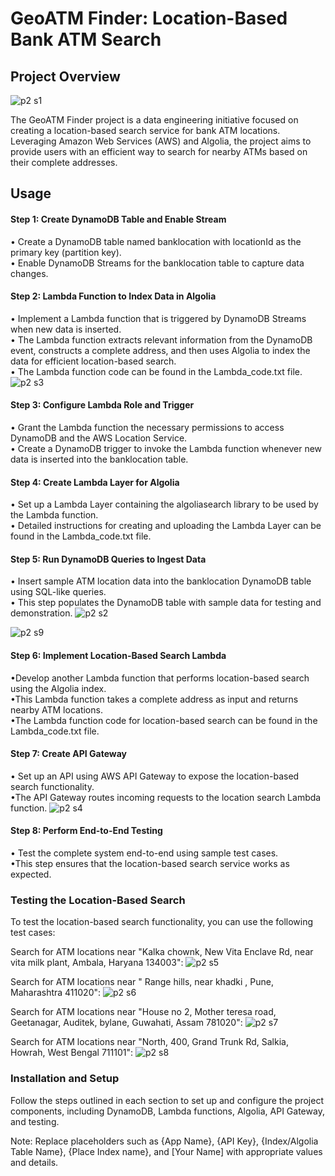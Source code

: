 
# GeoATM Finder: Location-Based Bank ATM Search

## Project Overview
![p2 s1](https://github.com/Souvik7861/PROJECTS/assets/120063616/22166281-ce9f-45ae-9369-4d4cfbc5698d)

The GeoATM Finder project is a data engineering initiative focused on creating a location-based search service for bank ATM locations. Leveraging Amazon Web Services (AWS) and Algolia, the project aims to provide users with an efficient way to search for nearby ATMs based on their complete addresses.


## Usage

#### Step 1: Create DynamoDB Table and Enable Stream

• Create a DynamoDB table named banklocation with locationId as the primary key (partition key).   
• Enable DynamoDB Streams for the banklocation table to capture data changes.

#### Step 2: Lambda Function to Index Data in Algolia

• Implement a Lambda function that is triggered by DynamoDB Streams when new data is inserted.  
• The Lambda function extracts relevant information from the DynamoDB event, constructs a complete address, and then uses Algolia to index the data for efficient location-based search.  
• The Lambda function code can be found in the Lambda_code.txt file.    
![p2 s3](https://github.com/Souvik7861/PROJECTS/assets/120063616/6283919c-0019-4901-964f-0a54ca40f0cc)

#### Step 3: Configure Lambda Role and Trigger

• Grant the Lambda function the necessary permissions to access DynamoDB and the AWS Location Service.   
• Create a DynamoDB trigger to invoke the Lambda function whenever new data is inserted into the banklocation table.

#### Step 4: Create Lambda Layer for Algolia

• Set up a Lambda Layer containing the algoliasearch library to be used by the Lambda function.    
• Detailed instructions for creating and uploading the Lambda Layer can be found in the Lambda_code.txt file.

#### Step 5: Run DynamoDB Queries to Ingest Data

• Insert sample ATM location data into the banklocation DynamoDB table using SQL-like queries.  
• This step populates the DynamoDB table with sample data for testing and demonstration. 
![p2 s2](https://github.com/Souvik7861/PROJECTS/assets/120063616/00474e28-5a11-446a-ab19-2478634002bd)

![p2 s9](https://github.com/Souvik7861/PROJECTS/assets/120063616/9d90fa99-1546-40be-bcfb-7c8784779dd9)

#### Step 6: Implement Location-Based Search Lambda

•Develop another Lambda function that performs location-based search using the Algolia index.   
•This Lambda function takes a complete address as input and returns nearby ATM locations.    
•The Lambda function code for location-based search can be found in the Lambda_code.txt file.

#### Step 7: Create API Gateway

• Set up an API using AWS API Gateway to expose the location-based search functionality.  
•The API Gateway routes incoming requests to the location search Lambda function.
![p2 s4](https://github.com/Souvik7861/PROJECTS/assets/120063616/2e4eadeb-84c9-4773-a296-33e0958a91dd)

#### Step 8: Perform End-to-End Testing

• Test the complete system end-to-end using sample test cases.    
•This step ensures that the location-based search service works as expected.

### Testing the Location-Based Search
To test the location-based search functionality, you can use the following test cases:

Search for ATM locations near "Kalka chownk, New Vita Enclave Rd, near vita milk plant, Ambala, Haryana 134003":
![p2 s5](https://github.com/Souvik7861/PROJECTS/assets/120063616/9356e1c5-01d9-4efd-885b-ed64439d0a45)

Search for ATM locations near " Range hills, near khadki , Pune, Maharashtra 411020": 
![p2 s6](https://github.com/Souvik7861/PROJECTS/assets/120063616/f9c4e3d7-ec4d-4e78-bf79-354c6eb851bf)

Search for ATM locations near "House no 2, Mother teresa road, Geetanagar, Auditek, bylane, Guwahati, Assam 781020":
![p2 s7](https://github.com/Souvik7861/PROJECTS/assets/120063616/1c3fc548-dafb-4691-b89c-0c0471935b3a)

Search for ATM locations near "North, 400, Grand Trunk Rd, Salkia, Howrah, West Bengal 711101":
![p2 s8](https://github.com/Souvik7861/PROJECTS/assets/120063616/9d79524d-b86e-475e-9cd8-6d1ec6700d1e)


### Installation and Setup

Follow the steps outlined in each section to set up and configure the project components, including DynamoDB, Lambda functions, Algolia, API Gateway, and testing.


Note: Replace placeholders such as {App Name}, {API Key}, {Index/Algolia Table Name}, {Place Index name}, and [Your Name] with appropriate values and details.


